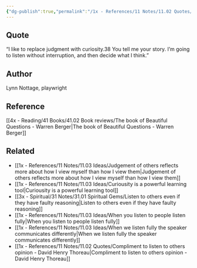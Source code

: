 ```yaml
---
{"dg-publish":true,"permalink":"/1x - References/11 Notes/11.02 Quotes/Replace judgement with curiousity - Nottage/","title":"Replace judgement with curiousity","noteIcon":""}
---
```



## Quote
“I like to replace judgment with curiosity.38 You tell me your story. I’m going to listen without interruption, and then decide what I think.”

## Author
Lynn Nottage, playwright

## Reference
[[4x - Reading/41 Books/41.02 Book reviews/The book of Beautiful Questions - Warren Berger\|The book of Beautiful Questions - Warren Berger]]

## Related
- [[1x - References/11 Notes/11.03 Ideas/Judgement of others reflects more about how I view myself than how I view them\|Judgement of others reflects more about how I view myself than how I view them]]
- [[1x - References/11 Notes/11.03 Ideas/Curiousity is a powerful learning tool\|Curiousity is a powerful learning tool]]
- [[3x - Spiritual/31 Notes/31.01 Spiritual Gems/Listen to others even if they have faulty reasoning\|Listen to others even if they have faulty reasoning]]
- [[1x - References/11 Notes/11.03 Ideas/When you listen to people listen fully\|When you listen to people listen fully]]
- [[1x - References/11 Notes/11.03 Ideas/When we listen fully the speaker communicates differently\|When we listen fully the speaker communicates differently]]
- [[1x - References/11 Notes/11.02 Quotes/Compliment to listen to others opinion - David Henry Thoreau\|Compliment to listen to others opinion - David Henry Thoreau]]